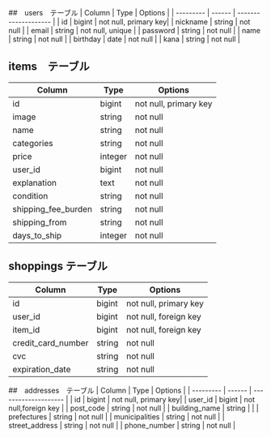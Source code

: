 ##　users　テーブル
| Column    | Type   | Options              |
| --------- | ------ | -------------------- |
| id        | bigint | not null, primary key|
| nickname  | string | not null             |
| email     | string | not null, unique     |
| password  | string | not null             |
| name      | string | not null             |
| birthday  | date   | not null             |
| kana      | string | not null             |

## items　テーブル
| Column              | Type   | Options              |
| ---------           | ------ | -------------------- |
| id                  | bigint | not null, primary key|
| image               | string | not null             |
| name                | string | not null             |
| categories          | string | not null             |
| price               | integer| not null             |
| user_id             | bigint | not null             |
| explanation         | text   | not null             |
| condition           | string | not null             |
| shipping_fee_burden | string  | not null            |
| shipping_from       | string  | not null            |
| days_to_ship        | integer | not null            |

## shoppings テーブル
| Column              | Type    | Options                       |
| ------------------- | ------- | ----------------------------- |
| id                  | bigint  | not null, primary key         |
| user_id             | bigint  | not null, foreign key         |
| item_id             | bigint  | not null, foreign key         |
| credit_card_number  | string  | not null                      |
| cvc                 | string  | not null                      |
| expiration_date     | string  | not null                      |


##　addresses　テーブル
| Column               | Type    | Options              |
| ---------            | ------  | -------------------- |
| id                   | bigint  | not null, primary key|
| user_id              | bigint  | not null,foreign key |
| post_code            | string  | not null             |
| building_name        | string  |                      |
| prefectures          | string  | not null             |
| municipalities       | string  | not null             |
| street_address       | string  | not null             |
| phone_number         | string  | not null             |